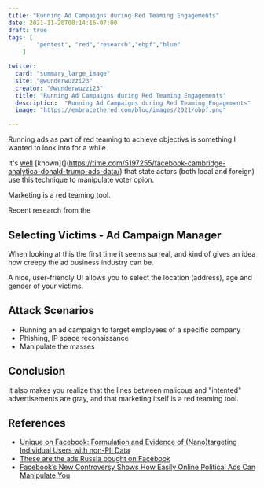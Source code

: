 ```yaml
---
title: "Running Ad Campaigns during Red Teaming Engagements"
date: 2021-11-20T00:14:16-07:00
draft: true
tags: [
        "pentest", "red","research","ebpf","blue"
    ]

twitter:
  card: "summary_large_image"
  site: "@wunderwuzzi23"
  creator: "@wunderwuzzi23"
  title: "Running Ad Campaigns during Red Teaming Engagements"
  description:  "Running Ad Campaigns during Red Teaming Engagements"
  image: "https://embracethered.com/blog/images/2021/obpf.png"

---
```


Running ads as part of red teaming to achieve objectivs is something I wanted to look into for a while.

It's [well](https://www.nytimes.com/2017/11/01/us/politics/russia-2016-election-facebook.html) [known](](https://time.com/5197255/facebook-cambridge-analytica-donald-trump-ads-data/) that state actors (both local and foreign) use this technique to manipulate voter opion.

Marketing is a red teaming tool. 

Recent research from the 

## Selecting Victims - Ad Campaign Manager

When looking at this the first time it seems surreal, and kind of gives an idea how creepy the ad business industry can be.

A nice, user-friendly UI allows you to select the location (address), age and gender of your victims.

## Attack Scenarios

* Running an ad campaign to target employees of a specific company
* Phishing, IP space reconaissance
* Manipulate the masses



## Conclusion

It also makes you realize that the lines between malicous and "intented" advertisements are gray, and that marketing itself is a red teaming tool.

## References

* [Unique on Facebook: Formulation and Evidence of (Nano)targeting Individual Users with non-PII Data](https://arxiv.org/pdf/2110.06636.pdf)
* [These are the ads Russia bought on Facebook](https://www.nytimes.com/2017/11/01/us/politics/russia-2016-election-facebook.html)
* [Facebook’s New Controversy Shows How Easily Online Political Ads Can Manipulate You](https://time.com/5197255/facebook-cambridge-analytica-donald-trump-ads-data/)
